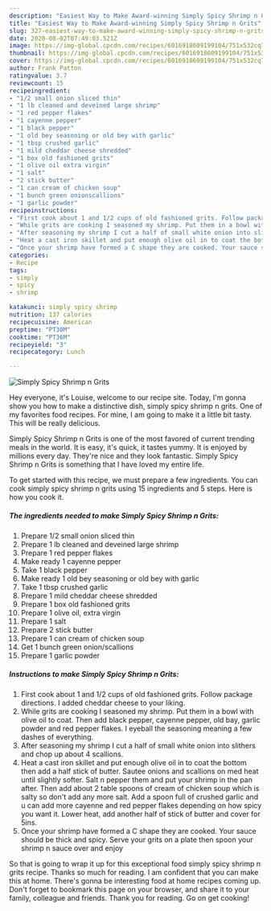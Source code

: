 ```yaml
---
description: "Easiest Way to Make Award-winning Simply Spicy Shrimp n Grits"
title: "Easiest Way to Make Award-winning Simply Spicy Shrimp n Grits"
slug: 327-easiest-way-to-make-award-winning-simply-spicy-shrimp-n-grits
date: 2020-08-02T07:49:03.521Z
image: https://img-global.cpcdn.com/recipes/6016918609199104/751x532cq70/simply-spicy-shrimp-n-grits-recipe-main-photo.jpg
thumbnail: https://img-global.cpcdn.com/recipes/6016918609199104/751x532cq70/simply-spicy-shrimp-n-grits-recipe-main-photo.jpg
cover: https://img-global.cpcdn.com/recipes/6016918609199104/751x532cq70/simply-spicy-shrimp-n-grits-recipe-main-photo.jpg
author: Frank Patton
ratingvalue: 3.7
reviewcount: 15
recipeingredient:
- "1/2 small onion sliced thin"
- "1 lb cleaned and deveined large shrimp"
- "1 red pepper flakes"
- "1 cayenne pepper"
- "1 black pepper"
- "1 old bey seasoning or old bey with garlic"
- "1 tbsp crushed garlic"
- "1 mild cheddar cheese shredded"
- "1 box old fashioned grits"
- "1 olive oil extra virgin"
- "1 salt"
- "2 stick butter"
- "1 can cream of chicken soup"
- "1 bunch green onionscallions"
- "1 garlic powder"
recipeinstructions:
- "First cook about 1 and 1/2 cups of old fashioned grits. Follow package directions. I added cheddar cheese to your liking."
- "While grits are cooking I seasoned my shrimp. Put them in a bowl with olive oil to coat. Then add black pepper, cayenne pepper, old bay, garlic powder and red pepper flakes. I eyeball the seasoning meaning a few dashes of everything."
- "After seasoning my shrimp I cut a half of small white onion into slithers and chop up about 4 scallions."
- "Heat a cast iron skillet and put enough olive oil in to coat the bottom then add a half stick of butter. Sautee onions and scallions on med heat until slightly softer. Salt n pepper them and put your shrimp in the pan after. Then add about 2 table spoons of cream of chicken soup which is salty so don&#39;t add any more salt. Add a spoon full of crushed garlic and u can add more cayenne and red pepper flakes depending on how spicy you want it.  Lower heat, add another half of stick of butter and cover for 5ins."
- "Once your shrimp have formed a C shape they are cooked. Your sauce should be thick and spicy.  Serve your grits on a plate then spoon your shrimp n sauce over and enjoy"
categories:
- Recipe
tags:
- simply
- spicy
- shrimp

katakunci: simply spicy shrimp 
nutrition: 137 calories
recipecuisine: American
preptime: "PT30M"
cooktime: "PT36M"
recipeyield: "3"
recipecategory: Lunch

---
```



![Simply Spicy Shrimp n Grits](https://img-global.cpcdn.com/recipes/6016918609199104/751x532cq70/simply-spicy-shrimp-n-grits-recipe-main-photo.jpg)

Hey everyone, it's Louise, welcome to our recipe site. Today, I'm gonna show you how to make a distinctive dish, simply spicy shrimp n grits. One of my favorites food recipes. For mine, I am going to make it a little bit tasty. This will be really delicious.

Simply Spicy Shrimp n Grits is one of the most favored of current trending meals in the world. It is easy, it's quick, it tastes yummy. It is enjoyed by millions every day. They're nice and they look fantastic. Simply Spicy Shrimp n Grits is something that I have loved my entire life.




To get started with this recipe, we must prepare a few ingredients. You can cook simply spicy shrimp n grits using 15 ingredients and 5 steps. Here is how you cook it.

<!--inarticleads1-->

##### The ingredients needed to make Simply Spicy Shrimp n Grits:

1. Prepare 1/2 small onion sliced thin
1. Prepare 1 lb cleaned and deveined large shrimp
1. Prepare 1 red pepper flakes
1. Make ready 1 cayenne pepper
1. Take 1 black pepper
1. Make ready 1 old bey seasoning or old bey with garlic
1. Take 1 tbsp crushed garlic
1. Prepare 1 mild cheddar cheese shredded
1. Prepare 1 box old fashioned grits
1. Prepare 1 olive oil, extra virgin
1. Prepare 1 salt
1. Prepare 2 stick butter
1. Prepare 1 can cream of chicken soup
1. Get 1 bunch green onion/scallions
1. Prepare 1 garlic powder




<!--inarticleads2-->

##### Instructions to make Simply Spicy Shrimp n Grits:

1. First cook about 1 and 1/2 cups of old fashioned grits. Follow package directions. I added cheddar cheese to your liking.
1. While grits are cooking I seasoned my shrimp. Put them in a bowl with olive oil to coat. Then add black pepper, cayenne pepper, old bay, garlic powder and red pepper flakes. I eyeball the seasoning meaning a few dashes of everything.
1. After seasoning my shrimp I cut a half of small white onion into slithers and chop up about 4 scallions.
1. Heat a cast iron skillet and put enough olive oil in to coat the bottom then add a half stick of butter. Sautee onions and scallions on med heat until slightly softer. Salt n pepper them and put your shrimp in the pan after. Then add about 2 table spoons of cream of chicken soup which is salty so don&#39;t add any more salt. Add a spoon full of crushed garlic and u can add more cayenne and red pepper flakes depending on how spicy you want it.  Lower heat, add another half of stick of butter and cover for 5ins.
1. Once your shrimp have formed a C shape they are cooked. Your sauce should be thick and spicy.  Serve your grits on a plate then spoon your shrimp n sauce over and enjoy




So that is going to wrap it up for this exceptional food simply spicy shrimp n grits recipe. Thanks so much for reading. I am confident that you can make this at home. There's gonna be interesting food at home recipes coming up. Don't forget to bookmark this page on your browser, and share it to your family, colleague and friends. Thank you for reading. Go on get cooking!

